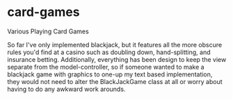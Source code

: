 # card-games
Various Playing Card Games

So far I've only implemented blackjack, but it features all the more obscure rules you'd find at a casino such as doubling down, 
hand-splitting, and insurance betting.
Additionally, everything has been design to keep the view separate from the model-controller, so if someone wanted to make a blackjack game with graphics to one-up my text based
implementation, they would not need to alter the BlackJackGame class at all or worry about having to do any awkward work arounds. 
